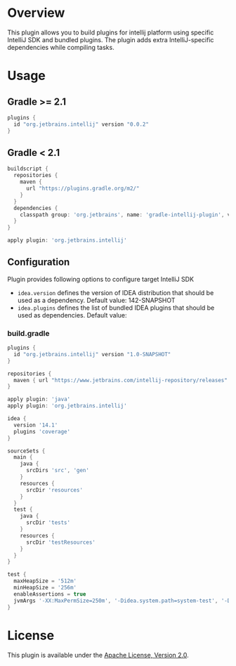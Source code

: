# Overview
This plugin allows you to build plugins for intellij platform using specific IntelliJ SDK and bundled plugins.
The plugin adds extra IntelliJ-specific dependencies while compiling tasks.

# Usage

## Gradle >= 2.1

```groovy
plugins {
  id "org.jetbrains.intellij" version "0.0.2"
}
```

## Gradle < 2.1

```groovy
buildscript {
  repositories {
    maven {
      url "https://plugins.gradle.org/m2/"
    }
  }
  dependencies {
    classpath group: 'org.jetbrains', name: 'gradle-intellij-plugin', version: '1.0-SNAPSHOT'
  }
}

apply plugin: 'org.jetbrains.intellij'
```

## Configuration

Plugin provides following options to configure target IntelliJ SDK
- `idea.version` defines the version of IDEA distribution that should be used as a dependency. Default value: 142-SNAPSHOT
- `idea.plugins` defines the list of bundled IDEA plugins that should be used as dependencies. Default value: <empty>


### build.gradle
```groovy
plugins {
  id "org.jetbrains.intellij" version "1.0-SNAPSHOT"
}

repositories {
  maven { url "https://www.jetbrains.com/intellij-repository/releases" }
}

apply plugin: 'java'
apply plugin: 'org.jetbrains.intellij'

idea {
  version '14.1'
  plugins 'coverage'
}

sourceSets {
  main {
    java {
      srcDirs 'src', 'gen'
    }
    resources {
      srcDir 'resources'
    }
  }
  test {
    java {
      srcDir 'tests'
    }
    resources {
      srcDir 'testResources'
    }
  }
}

test {
  maxHeapSize = '512m'
  minHeapSize = '256m'
  enableAssertions = true
  jvmArgs '-XX:MaxPermSize=250m', '-Didea.system.path=system-test', '-Didea.config.path=config-test'
} 
```

# License
This plugin is available under the [Apache License, Version 2.0](http://www.apache.org/licenses/LICENSE-2.0).